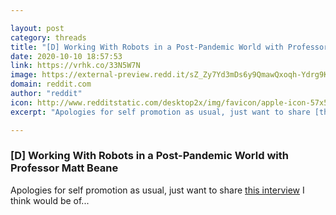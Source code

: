 ```yaml
---

layout: post
category: threads
title: "[D] Working With Robots in a Post-Pandemic World with Professor Matt Beane"
date: 2020-10-10 18:57:53
link: https://vrhk.co/33N5W7N
image: https://external-preview.redd.it/sZ_Zy7Yd3mDs6y9QmawQxoqh-Ydrg9KQ2z7sputR24o.jpg?width=1200&height=628.272251309&auto=webp&crop=1200:628.272251309,smart&s=5ee38da62985c0eaaa83d31cb24950343963f6fd
domain: reddit.com
author: "reddit"
icon: http://www.redditstatic.com/desktop2x/img/favicon/apple-icon-57x57.png
excerpt: "Apologies for self promotion as usual, just want to share [this interview](<https://aitalk.podbean.com/e/robots-post-pandemic/>) I think would be of..."

---
```


### [D] Working With Robots in a Post-Pandemic World with Professor Matt Beane

Apologies for self promotion as usual, just want to share [this interview](<https://aitalk.podbean.com/e/robots-post-pandemic/>) I think would be of...